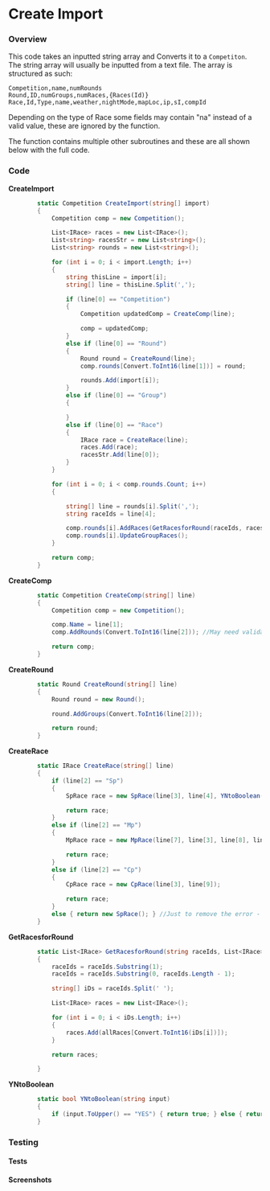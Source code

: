 # Create Import

### Overview
This code takes an inputted string array and Converts it to a `Competiton`.
The string array will usually be inputted from a text file.
The array is structured as such:
```
Competition,name,numRounds
Round,ID,numGroups,numRaces,{Races(Id)}
Race,Id,Type,name,weather,nightMode,mapLoc,ip,sI,compId
```
Depending on the type of Race some fields may contain "na" instead of a valid value, these are ignored by the function.

The function contains multiple other subroutines and these are all shown below with the full code.


### Code

**CreateImport**
```csharp
        static Competition CreateImport(string[] import)
        {
            Competition comp = new Competition();

            List<IRace> races = new List<IRace>();
            List<string> racesStr = new List<string>();
            List<string> rounds = new List<string>();

            for (int i = 0; i < import.Length; i++)
            {
                string thisLine = import[i];
                string[] line = thisLine.Split(',');

                if (line[0] == "Competition")
                {
                    Competition updatedComp = CreateComp(line);

                    comp = updatedComp;
                }
                else if (line[0] == "Round")
                {
                    Round round = CreateRound(line);
                    comp.rounds[Convert.ToInt16(line[1])] = round;

                    rounds.Add(import[i]);
                }
                else if (line[0] == "Group")
                {

                }
                else if (line[0] == "Race")
                {
                    IRace race = CreateRace(line);
                    races.Add(race);
                    racesStr.Add(line[0]);
                }
            }

            for (int i = 0; i < comp.rounds.Count; i++)
            {

                string[] line = rounds[i].Split(',');
                string raceIds = line[4];

                comp.rounds[i].AddRaces(GetRacesforRound(raceIds, races), false);
                comp.rounds[i].UpdateGroupRaces();
            }

            return comp;
        }

```

**CreateComp**
```csharp
        static Competition CreateComp(string[] line)
        {
            Competition comp = new Competition();

            comp.Name = line[1];
            comp.AddRounds(Convert.ToInt16(line[2])); //May need validation

            return comp;
        }

```

**CreateRound**
```csharp
        static Round CreateRound(string[] line)
        {
            Round round = new Round();

            round.AddGroups(Convert.ToInt16(line[2]));

            return round;
        }

```

**CreateRace**
```csharp
        static IRace CreateRace(string[] line)
        {
            if (line[2] == "Sp")
            {
                SpRace race = new SpRace(line[3], line[4], YNtoBoolean(line[5]), line[6]);

                return race;
            }
            else if (line[2] == "Mp")
            {
                MpRace race = new MpRace(line[7], line[3], line[8], line[4], YNtoBoolean(line[5]), line[6]);

                return race;
            }
            else if (line[2] == "Cp")
            {
                CpRace race = new CpRace(line[3], line[9]);

                return race;
            }
            else { return new SpRace(); } //Just to remove the error - cannot end up with this
        }

```

**GetRacesforRound**
```csharp
        static List<IRace> GetRacesforRound(string raceIds, List<IRace> allRaces)
        {
            raceIds = raceIds.Substring(1);
            raceIds = raceIds.Substring(0, raceIds.Length - 1);

            string[] iDs = raceIds.Split(' ');

            List<IRace> races = new List<IRace>();

            for (int i = 0; i < iDs.Length; i++)
            {
                races.Add(allRaces[Convert.ToInt16(iDs[i])]);
            }

            return races;

        }

```

**YNtoBoolean**
```csharp
        static bool YNtoBoolean(string input)
        {
            if (input.ToUpper() == "YES") { return true; } else { return false; }
        }

```
### Testing

#### Tests



#### Screenshots
